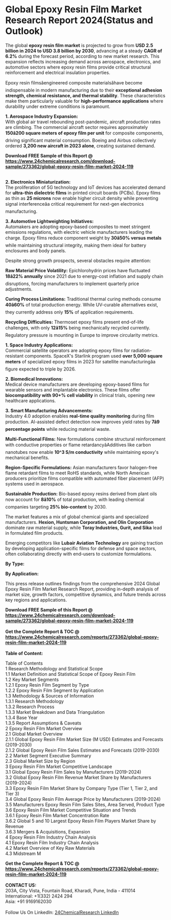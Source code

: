 <h1>Global Epoxy Resin Film Market Research Report 2024(Status and Outlook)</h1><p>The global <strong>epoxy resin film market</strong> is projected to grow from <strong>USD 2.5 billion in 2024 to USD 3.8 billion by 2030</strong>, advancing at a steady <strong>CAGR of 6.2%</strong> during the forecast period, according to new market research. This expansion reflects increasing demand across aerospace, electronics, and automotive sectors where epoxy resin films provide critical structural reinforcement and electrical insulation properties.</p><p>Epoxy resin filmsâengineered composite materialsâhave become indispensable in modern manufacturing due to their <strong>exceptional adhesion strength, chemical resistance, and thermal stability</strong>. These characteristics make them particularly valuable for <strong>high-performance applications</strong> where durability under extreme conditions is paramount.</p><p><strong>1. Aerospace Industry Expansion:</strong><br>
With global air travel rebounding post-pandemic, aircraft production rates are climbing. The commercial aircraft sector requires approximately <strong>150â200 square meters of epoxy film per unit</strong> for composite components, driving significant material consumption. Boeing and Airbus collectively ordered <strong>3,200 new aircraft in 2023 alone</strong>, creating sustained demand.</p><div><b>Download FREE Sample of this Report @ 
            <a href="https://www.24chemicalresearch.com/download-sample/273362/global-epoxy-resin-film-market-2024-119">
            https://www.24chemicalresearch.com/download-sample/273362/global-epoxy-resin-film-market-2024-119</a></b></div><br><p><strong>2. Electronics Miniaturization:</strong><br>
The proliferation of 5G technology and IoT devices has accelerated demand for <strong>ultra-thin dielectric films</strong> in printed circuit boards (PCBs). Epoxy films as thin as <strong>25 microns</strong> now enable higher circuit density while preventing signal interferenceâa critical requirement for next-gen electronics manufacturing.</p><p><strong>3. Automotive Lightweighting Initiatives:</strong><br>
Automakers are adopting epoxy-based composites to meet stringent emissions regulations, with electric vehicle manufacturers leading the charge. Epoxy films reduce component weight by <strong>30â50% versus metals</strong> while maintaining structural integrity, making them ideal for battery enclosures and body panels.</p><p>Despite strong growth prospects, several obstacles require attention:</p><p><strong>Raw Material Price Volatility:</strong> Epichlorohydrin prices have fluctuated <strong>18â22% annually</strong> since 2021 due to energy-cost inflation and supply chain disruptions, forcing manufacturers to implement quarterly price adjustments.</p><p><strong>Curing Process Limitations:</strong> Traditional thermal curing methods consume <strong>40â60%</strong> of total production energy. While UV-curable alternatives exist, they currently address only <strong>15%</strong> of application requirements.</p><p><strong>Recycling Difficulties:</strong> Thermoset epoxy films present end-of-life challenges, with only <strong>12â15%</strong> being mechanically recycled currently. Regulatory pressure is mounting in Europe to improve circularity metrics.</p><p><strong>1. Space Industry Applications:</strong><br>
Commercial satellite operators are adopting epoxy films for radiation-resistant components. SpaceX's Starlink program used <strong>over 5,000 square meters</strong> of specialized epoxy films in 2023 for satellite manufacturingâa figure expected to triple by 2026.</p><p><strong>2. Biomedical Innovations:</strong><br>
Medical device manufacturers are developing epoxy-based films for wearable sensors and implantable electronics. These films offer <strong>biocompatibility with 90+% cell viability</strong> in clinical trials, opening new healthcare applications.</p><p><strong>3. Smart Manufacturing Advancements:</strong><br>
Industry 4.0 adoption enables <strong>real-time quality monitoring</strong> during film production. AI-assisted defect detection now improves yield rates by <strong>7â9 percentage points</strong> while reducing material waste.</p><p><strong>Multi-Functional Films:</strong> New formulations combine structural reinforcement with conductive properties or flame retardancyâAdditives like carbon nanotubes now enable <strong>10^3 S/m conductivity</strong> while maintaining epoxy's mechanical benefits.</p><p><strong>Region-Specific Formulations:</strong> Asian manufacturers favor halogen-free flame retardant films to meet RoHS standards, while North American producers prioritize films compatible with automated fiber placement (AFP) systems used in aerospace.</p><p><strong>Sustainable Production:</strong> Bio-based epoxy resins derived from plant oils now account for <strong>8â10%</strong> of total production, with leading chemical companies targeting <strong>25% bio-content</strong> by 2030.</p><p>The market features a mix of global chemical giants and specialized manufacturers. <strong>Hexion, Huntsman Corporation, and Olin Corporation</strong> dominate raw material supply, while <strong>Toray Industries, Gurit, and Sika</strong> lead in formulated film products.</p><p>Emerging competitors like <strong>Lubair Aviation Technology</strong> are gaining traction by developing application-specific films for defense and space sectors, often collaborating directly with end-users to customize formulations.</p><p><strong>By Type:</strong></p><p><strong>By Application:</strong></p><p>This press release outlines findings from the comprehensive 2024 Global Epoxy Resin Film Market Research Report, providing in-depth analysis of market size, growth factors, competitive dynamics, and future trends across key regions and applications.</p><div><b>Download FREE Sample of this Report @ 
            <a href="https://www.24chemicalresearch.com/download-sample/273362/global-epoxy-resin-film-market-2024-119">
            https://www.24chemicalresearch.com/download-sample/273362/global-epoxy-resin-film-market-2024-119</a></b></div><br><div><b>Get the Complete Report & TOC @ 
            <a href="https://www.24chemicalresearch.com/reports/273362/global-epoxy-resin-film-market-2024-119">
            https://www.24chemicalresearch.com/reports/273362/global-epoxy-resin-film-market-2024-119</a></b></div><br>
            <b>Table of Content:</b><p>Table of Contents<br />
1 Research Methodology and Statistical Scope<br />
1.1 Market Definition and Statistical Scope of Epoxy Resin Film<br />
1.2 Key Market Segments<br />
1.2.1 Epoxy Resin Film Segment by Type<br />
1.2.2 Epoxy Resin Film Segment by Application<br />
1.3 Methodology & Sources of Information<br />
1.3.1 Research Methodology<br />
1.3.2 Research Process<br />
1.3.3 Market Breakdown and Data Triangulation<br />
1.3.4 Base Year<br />
1.3.5 Report Assumptions & Caveats<br />
2 Epoxy Resin Film Market Overview<br />
2.1 Global Market Overview<br />
2.1.1 Global Epoxy Resin Film Market Size (M USD) Estimates and Forecasts (2019-2030)<br />
2.1.2 Global Epoxy Resin Film Sales Estimates and Forecasts (2019-2030)<br />
2.2 Market Segment Executive Summary<br />
2.3 Global Market Size by Region<br />
3 Epoxy Resin Film Market Competitive Landscape<br />
3.1 Global Epoxy Resin Film Sales by Manufacturers (2019-2024)<br />
3.2 Global Epoxy Resin Film Revenue Market Share by Manufacturers (2019-2024)<br />
3.3 Epoxy Resin Film Market Share by Company Type (Tier 1, Tier 2, and Tier 3)<br />
3.4 Global Epoxy Resin Film Average Price by Manufacturers (2019-2024)<br />
3.5 Manufacturers Epoxy Resin Film Sales Sites, Area Served, Product Type<br />
3.6 Epoxy Resin Film Market Competitive Situation and Trends<br />
3.6.1 Epoxy Resin Film Market Concentration Rate<br />
3.6.2 Global 5 and 10 Largest Epoxy Resin Film Players Market Share by Revenue<br />
3.6.3 Mergers & Acquisitions, Expansion<br />
4 Epoxy Resin Film Industry Chain Analysis<br />
4.1 Epoxy Resin Film Industry Chain Analysis<br />
4.2 Market Overview of Key Raw Materials<br />
4.3 Midstream M</p><div><b>Get the Complete Report & TOC @ 
            <a href="https://www.24chemicalresearch.com/reports/273362/global-epoxy-resin-film-market-2024-119">
            https://www.24chemicalresearch.com/reports/273362/global-epoxy-resin-film-market-2024-119</a></b></div><br><b>CONTACT US:</b><br>
            203A, City Vista, Fountain Road, Kharadi, Pune, India - 411014<br>
            International: +1(332) 2424 294<br>
            Asia: +91 9169162030 <br><br>
            Follow Us On LinkedIn: <a href="https://www.linkedin.com/company/24chemicalresearch/">24ChemicalResearch LinkedIn</a>